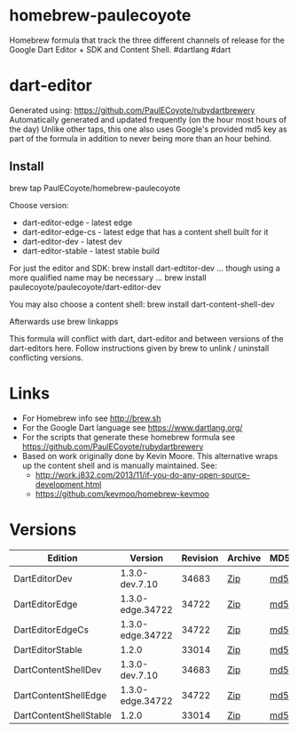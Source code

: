 homebrew-paulecoyote
====================

Homebrew formula that track the three different channels of release for the Google Dart Editor + SDK and Content Shell.  #dartlang #dart

dart-editor
===========

Generated using: https://github.com/PaulECoyote/rubydartbrewery
Automatically generated and updated frequently (on the hour most hours of the day)
Unlike other taps, this one also uses Google's provided md5 key as part of the formula in addition to never being more than an hour behind.

Install
-------
brew tap PaulECoyote/homebrew-paulecoyote

Choose version:
* dart-editor-edge - latest edge
* dart-editor-edge-cs - latest edge that has a content shell built for it
* dart-editor-dev - latest dev
* dart-editor-stable - latest stable build

For just the editor and SDK:
brew install dart-edtitor-dev
... though using a more qualified name may be necessary ...
brew install paulecoyote/paulecoyote/dart-editor-dev

You may also choose a content shell:
brew install dart-content-shell-dev

Afterwards use 
brew linkapps

This formula will conflict with dart, dart-editor and between versions of the dart-editors here.  Follow instructions given by brew to unlink / uninstall conflicting versions.

Links
=====
* For Homebrew info see http://brew.sh
* For the Google Dart language see https://www.dartlang.org/
* For the scripts that generate these homebrew formula see https://github.com/PaulECoyote/rubydartbrewery
* Based on work originally done by Kevin Moore. This alternative wraps up the content shell and is manually maintained.  See: 
    * http://work.j832.com/2013/11/if-you-do-any-open-source-development.html
    * https://github.com/kevmoo/homebrew-kevmoo

Versions
========
| Edition | Version | Revision | Archive | MD5 | Notes |
| ------- | ------- | -------- | ------- | --- | ----- |
| DartEditorDev | 1.3.0-dev.7.10 | 34683 | [Zip](http://storage.googleapis.com/dart-archive/channels/dev/release/34683/editor/darteditor-macos-x64.zip) | [md5](http://storage.googleapis.com/dart-archive/channels/dev/release/34683/editor/darteditor-macos-x64.zip.md5sum) | [Changes](http://storage.googleapis.com/dart-archive/channels/dev/release/latest/changelog.html) |
| DartEditorEdge | 1.3.0-edge.34722 | 34722 | [Zip](http://storage.googleapis.com/dart-archive/channels/be/raw/34722/editor/darteditor-macos-x64.zip) | [md5](http://storage.googleapis.com/dart-archive/channels/be/raw/34722/editor/darteditor-macos-x64.zip.md5sum) | - |
| DartEditorEdgeCs | 1.3.0-edge.34722 | 34722 | [Zip](http://storage.googleapis.com/dart-archive/channels/be/raw/34722/editor/darteditor-macos-x64.zip) | [md5](http://storage.googleapis.com/dart-archive/channels/be/raw/34722/editor/darteditor-macos-x64.zip.md5sum) | - |
| DartEditorStable | 1.2.0 | 33014 | [Zip](http://storage.googleapis.com/dart-archive/channels/stable/release/33014/editor/darteditor-macos-x64.zip) | [md5](http://storage.googleapis.com/dart-archive/channels/stable/release/33014/editor/darteditor-macos-x64.zip.md5sum) | [Changes](http://storage.googleapis.com/dart-archive/channels/stable/release/latest/changelog.html) |
| DartContentShellDev | 1.3.0-dev.7.10 | 34683 | [Zip](http://storage.googleapis.com/dart-archive/channels/dev/release/34683/dartium/content_shell-macos-ia32-release.zip) | [md5](http://storage.googleapis.com/dart-archive/channels/dev/release/34683/dartium/content_shell-macos-ia32-release.zip.md5sum) | - |
| DartContentShellEdge | 1.3.0-edge.34722 | 34722 | [Zip](http://storage.googleapis.com/dart-archive/channels/be/raw/34722/dartium/content_shell-macos-ia32-release.zip) | [md5](http://storage.googleapis.com/dart-archive/channels/be/raw/34722/dartium/content_shell-macos-ia32-release.zip.md5sum) | - |
| DartContentShellStable | 1.2.0 | 33014 | [Zip](http://storage.googleapis.com/dart-archive/channels/stable/release/33014/dartium/content_shell-macos-ia32-release.zip) | [md5](http://storage.googleapis.com/dart-archive/channels/stable/release/33014/dartium/content_shell-macos-ia32-release.zip.md5sum) | - |
